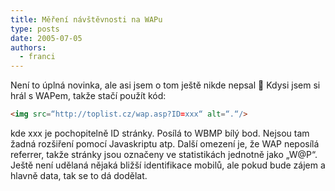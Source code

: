 ```yaml
---
title: Měření návštěvnosti na WAPu
type: posts
date: 2005-07-05
authors:
  - franci
---
```

Není to úplná novinka, ale asi jsem o tom ještě nikde nepsal 🙂 Kdysi jsem si hrál s WAPem, takže stačí použít kód:

```html
<img src=“http://toplist.cz/wap.asp?ID=xxx“ alt=“.“/>
```

kde xxx je pochopitelně ID stránky. Posílá to WBMP bílý bod. Nejsou tam žadná rozšiření pomocí Javaskriptu atp. Další omezení je, že WAP neposílá referrer, takže stránky jsou označeny ve statistikách jednotně jako „W@P“. Ještě není udělaná nějaká bližší identifikace mobilů, ale pokud bude zájem a hlavně data, tak se to dá dodělat.
